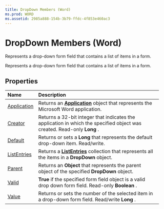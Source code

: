 ```yaml
---
title: DropDown Members (Word)
ms.prod: WORD
ms.assetid: 2985a888-154b-3b79-ffdc-4f853e460ac3
---
```



# DropDown Members (Word)
Represents a drop-down form field that contains a list of items in a form.

Represents a drop-down form field that contains a list of items in a form.


## Properties



|**Name**|**Description**|
|:-----|:-----|
|[Application](dropdown-application-property-word.md)|Returns an  **[Application](application-object-word.md)** object that represents the Microsoft Word application.|
|[Creator](dropdown-creator-property-word.md)|Returns a 32-bit integer that indicates the application in which the specified object was created. Read-only  **Long** .|
|[Default](dropdown-default-property-word.md)|Returns or sets a  **Long** that represents the default drop-down item. Read/write.|
|[ListEntries](dropdown-listentries-property-word.md)|Returns a  **[ListEntries](listentries-object-word.md)** collection that represents all the items in a **DropDown** object.|
|[Parent](dropdown-parent-property-word.md)|Returns an  **Object** that represents the parent object of the specified **DropDown** object.|
|[Valid](dropdown-valid-property-word.md)| **True** if the specified form field object is a valid drop down form field. Read-only **Boolean** .|
|[Value](dropdown-value-property-word.md)|Returns or sets the number of the selected item in a drop-down form field. Read/write  **Long** .|


